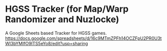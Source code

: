 # HGSS Tracker (for Map/Warp Randomizer and Nuzlocke)
A Google Sheets based Tracker for HGSS games.
https://docs.google.com/spreadsheets/d/16c9MTmZPFh14OCZFpU2PR0U3tWI3bYMIfO9ITS5eYo8/edit?usp=sharing
